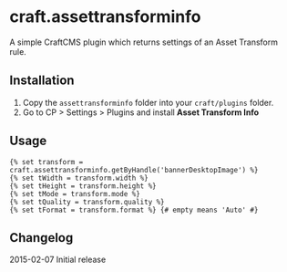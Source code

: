 # craft.assettransforminfo

A simple CraftCMS plugin which returns settings of an Asset Transform rule.

## Installation

1. Copy the `assettransforminfo` folder into your `craft/plugins` folder.
2. Go to CP > Settings > Plugins and install **Asset Transform Info**

## Usage

	{% set transform = craft.assettransforminfo.getByHandle('bannerDesktopImage') %}
	{% set tWidth = transform.width %}
	{% set tHeight = transform.height %}
	{% set tMode = transform.mode %}
	{% set tQuality = transform.quality %}
	{% set tFormat = transform.format %} {# empty means 'Auto' #}

## Changelog

2015-02-07 Initial release